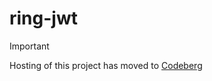 # ring-jwt
> [!important]
> Hosting of this project has moved to [Codeberg](https://codeberg.org/kelveden/ring-jwt)

